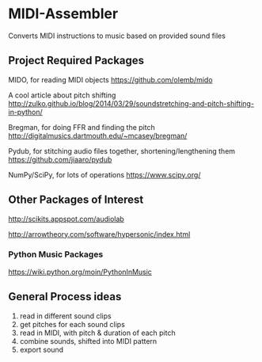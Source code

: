 # MIDI-Assembler
Converts MIDI instructions to music based on provided sound files


## Project Required Packages
MIDO, for reading MIDI objects
https://github.com/olemb/mido

A cool article about pitch shifting
http://zulko.github.io/blog/2014/03/29/soundstretching-and-pitch-shifting-in-python/

Bregman, for doing FFR and finding the pitch
http://digitalmusics.dartmouth.edu/~mcasey/bregman/

Pydub, for stitching audio files together, shortening/lengthening them
https://github.com/jiaaro/pydub

NumPy/SciPy, for lots of operations
https://www.scipy.org/

## Other Packages of Interest
http://scikits.appspot.com/audiolab

http://arrowtheory.com/software/hypersonic/index.html

### Python Music Packages
https://wiki.python.org/moin/PythonInMusic

## General Process ideas
1. read in different sound clips
2. get pitches for each sound clips
3. read in MIDI, with pitch & duration of each pitch
4. combine sounds, shifted into MIDI pattern
5. export sound


